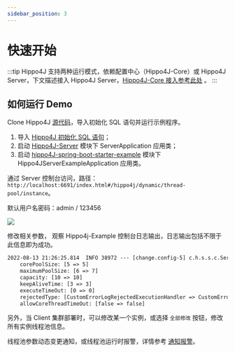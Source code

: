 ```yaml
---
sidebar_position: 3
---
```


# 快速开始

:::tip
Hippo4J 支持两种运行模式，依赖配置中心（Hippo4J-Core）或 Hippo4J Server，下文描述接入 Hippo4J
Server，[Hippo4J-Core 接入参考此处](/docs/user_docs/getting-started/hippo4j-core-start.md) 。
:::

## 如何运行 Demo

Clone Hippo4J [源代码](https://github.com/longtai-cn/hippo4j)，导入初始化 SQL 语句并运行示例程序。

1. 导入 [Hippo4J 初始化 SQL 语句](https://github.com/longtai-cn/hippo4j/blob/develop/hippo4j-server/conf/hippo4j_manager.sql)；
2. 启动 [Hippo4J-Server](https://github.com/longtai-cn/hippo4j/tree/develop/hippo4j-server) 模块下 ServerApplication 应用类；
3. 启动 [hippo4J-spring-boot-starter-example](https://github.com/opengoofy/hippo4j/tree/develop/hippo4j-example/hippo4j-spring-boot-starter-example) 模块下 Hippo4JServerExampleApplication 应用类。

通过 Server 控制台访问，路径：`http://localhost:6691/index.html#/hippo4j/dynamic/thread-pool/instance`。

默认用户名密码：admin / 123456

![](https://images-machen.oss-cn-beijing.aliyuncs.com/image-20220813173811668.png)

修改相关参数， 观察 Hippo4j-Example 控制台日志输出，日志输出包括不限于此信息即为成功。

```tex
2022-08-13 21:26:25.814  INFO 38972 --- [change.config-5] c.h.s.s.c.ServerThreadPoolDynamicRefresh : [message-consume] Dynamic thread pool change parameter.
    corePoolSize: [5 => 5]
    maximumPoolSize: [6 => 7]
    capacity: [10 => 10]
    keepAliveTime: [3 => 3]
    executeTimeOut: [0 => 0]
    rejectedType: [CustomErrorLogRejectedExecutionHandler => CustomErrorLogRejectedExecutionHandler]
    allowCoreThreadTimeOut: [false => false]
```

另外，当 Client 集群部署时，可以修改某一个实例，或选择 `全部修改` 按钮，修改所有实例线程池信息。

线程池参数动态变更通知，或线程池运行时报警，详情参考 [通知报警](/docs/user_docs/user_guide/alarm.md)。
